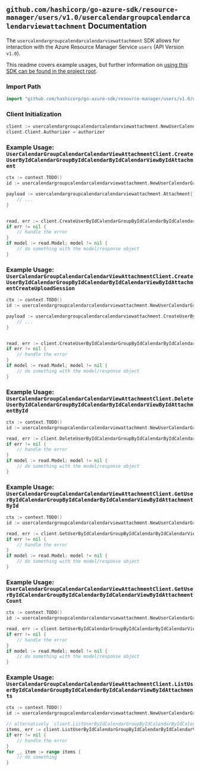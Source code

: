 
## `github.com/hashicorp/go-azure-sdk/resource-manager/users/v1.0/usercalendargroupcalendarcalendarviewattachment` Documentation

The `usercalendargroupcalendarcalendarviewattachment` SDK allows for interaction with the Azure Resource Manager Service `users` (API Version `v1.0`).

This readme covers example usages, but further information on [using this SDK can be found in the project root](https://github.com/hashicorp/go-azure-sdk/tree/main/docs).

### Import Path

```go
import "github.com/hashicorp/go-azure-sdk/resource-manager/users/v1.0/usercalendargroupcalendarcalendarviewattachment"
```


### Client Initialization

```go
client := usercalendargroupcalendarcalendarviewattachment.NewUserCalendarGroupCalendarCalendarViewAttachmentClientWithBaseURI("https://management.azure.com")
client.Client.Authorizer = authorizer
```


### Example Usage: `UserCalendarGroupCalendarCalendarViewAttachmentClient.CreateUserByIdCalendarGroupByIdCalendarByIdCalendarViewByIdAttachment`

```go
ctx := context.TODO()
id := usercalendargroupcalendarcalendarviewattachment.NewUserCalendarGroupCalendarCalendarViewID("userIdValue", "calendarGroupIdValue", "calendarIdValue", "eventIdValue")

payload := usercalendargroupcalendarcalendarviewattachment.Attachment{
	// ...
}


read, err := client.CreateUserByIdCalendarGroupByIdCalendarByIdCalendarViewByIdAttachment(ctx, id, payload)
if err != nil {
	// handle the error
}
if model := read.Model; model != nil {
	// do something with the model/response object
}
```


### Example Usage: `UserCalendarGroupCalendarCalendarViewAttachmentClient.CreateUserByIdCalendarGroupByIdCalendarByIdCalendarViewByIdAttachmentCreateUploadSession`

```go
ctx := context.TODO()
id := usercalendargroupcalendarcalendarviewattachment.NewUserCalendarGroupCalendarCalendarViewID("userIdValue", "calendarGroupIdValue", "calendarIdValue", "eventIdValue")

payload := usercalendargroupcalendarcalendarviewattachment.CreateUserByIdCalendarGroupByIdCalendarByIdCalendarViewByIdAttachmentCreateUploadSessionRequest{
	// ...
}


read, err := client.CreateUserByIdCalendarGroupByIdCalendarByIdCalendarViewByIdAttachmentCreateUploadSession(ctx, id, payload)
if err != nil {
	// handle the error
}
if model := read.Model; model != nil {
	// do something with the model/response object
}
```


### Example Usage: `UserCalendarGroupCalendarCalendarViewAttachmentClient.DeleteUserByIdCalendarGroupByIdCalendarByIdCalendarViewByIdAttachmentById`

```go
ctx := context.TODO()
id := usercalendargroupcalendarcalendarviewattachment.NewUserCalendarGroupCalendarCalendarViewAttachmentID("userIdValue", "calendarGroupIdValue", "calendarIdValue", "eventIdValue", "attachmentIdValue")

read, err := client.DeleteUserByIdCalendarGroupByIdCalendarByIdCalendarViewByIdAttachmentById(ctx, id)
if err != nil {
	// handle the error
}
if model := read.Model; model != nil {
	// do something with the model/response object
}
```


### Example Usage: `UserCalendarGroupCalendarCalendarViewAttachmentClient.GetUserByIdCalendarGroupByIdCalendarByIdCalendarViewByIdAttachmentById`

```go
ctx := context.TODO()
id := usercalendargroupcalendarcalendarviewattachment.NewUserCalendarGroupCalendarCalendarViewAttachmentID("userIdValue", "calendarGroupIdValue", "calendarIdValue", "eventIdValue", "attachmentIdValue")

read, err := client.GetUserByIdCalendarGroupByIdCalendarByIdCalendarViewByIdAttachmentById(ctx, id)
if err != nil {
	// handle the error
}
if model := read.Model; model != nil {
	// do something with the model/response object
}
```


### Example Usage: `UserCalendarGroupCalendarCalendarViewAttachmentClient.GetUserByIdCalendarGroupByIdCalendarByIdCalendarViewByIdAttachmentCount`

```go
ctx := context.TODO()
id := usercalendargroupcalendarcalendarviewattachment.NewUserCalendarGroupCalendarCalendarViewID("userIdValue", "calendarGroupIdValue", "calendarIdValue", "eventIdValue")

read, err := client.GetUserByIdCalendarGroupByIdCalendarByIdCalendarViewByIdAttachmentCount(ctx, id)
if err != nil {
	// handle the error
}
if model := read.Model; model != nil {
	// do something with the model/response object
}
```


### Example Usage: `UserCalendarGroupCalendarCalendarViewAttachmentClient.ListUserByIdCalendarGroupByIdCalendarByIdCalendarViewByIdAttachments`

```go
ctx := context.TODO()
id := usercalendargroupcalendarcalendarviewattachment.NewUserCalendarGroupCalendarCalendarViewID("userIdValue", "calendarGroupIdValue", "calendarIdValue", "eventIdValue")

// alternatively `client.ListUserByIdCalendarGroupByIdCalendarByIdCalendarViewByIdAttachments(ctx, id)` can be used to do batched pagination
items, err := client.ListUserByIdCalendarGroupByIdCalendarByIdCalendarViewByIdAttachmentsComplete(ctx, id)
if err != nil {
	// handle the error
}
for _, item := range items {
	// do something
}
```
